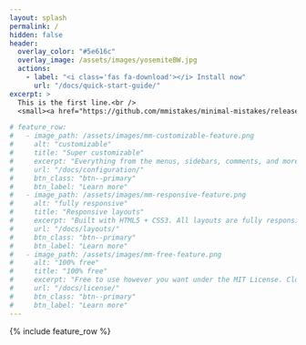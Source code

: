 ```yaml
---
layout: splash
permalink: /
hidden: false
header:
  overlay_color: "#5e616c"
  overlay_image: /assets/images/yosemiteBW.jpg
  actions:
    - label: "<i class='fas fa-download'></i> Install now"
      url: "/docs/quick-start-guide/"
excerpt: >
  This is the first line.<br />
  <small><a href="https://github.com/mmistakes/minimal-mistakes/releases/tag/4.24.0">Latest release v4.24.0</a></small>

# feature_row:
#   - image_path: /assets/images/mm-customizable-feature.png
#     alt: "customizable"
#     title: "Super customizable"
#     excerpt: "Everything from the menus, sidebars, comments, and more can be configured or set with YAML Front Matter."
#     url: "/docs/configuration/"
#     btn_class: "btn--primary"
#     btn_label: "Learn more"
#   - image_path: /assets/images/mm-responsive-feature.png
#     alt: "fully responsive"
#     title: "Responsive layouts"
#     excerpt: "Built with HTML5 + CSS3. All layouts are fully responsive with helpers to augment your content."
#     url: "/docs/layouts/"
#     btn_class: "btn--primary"
#     btn_label: "Learn more"
#   - image_path: /assets/images/mm-free-feature.png
#     alt: "100% free"
#     title: "100% free"
#     excerpt: "Free to use however you want under the MIT License. Clone it, fork it, customize it... whatever!"
#     url: "/docs/license/"
#     btn_class: "btn--primary"
#     btn_label: "Learn more"      
---
```


{% include feature_row %}
